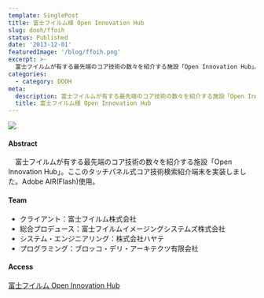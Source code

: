 ```yaml
---
template: SinglePost
title: 富士フイルム様 Open Innovation Hub
slug: dooh/ffoih
status: Published
date: '2013-12-01'
featuredImage: '/blog/ffoih.png'
excerpt: >-
  富士フイルムが有する最先端のコア技術の数々を紹介する施設「Open Innovation Hub」。ここのタッチパネル式コア技術検索紹介端末を実装しました。
categories:
  - category: DOOH
meta:
  description: 富士フイルムが有する最先端のコア技術の数々を紹介する施設「Open Innovation Hub」。ここのタッチパネル式コア技術検索紹介端末を実装しました。
  title: 富士フイルム様 Open Innovation Hub
---
```


![](/blog/ffoih.png)

#### Abstract

　富士フイルムが有する最先端のコア技術の数々を紹介する施設「Open Innovation Hub」。ここのタッチパネル式コア技術検索紹介端末を実装しました。Adobe AIR(Flash)使用。


#### Team

- クライアント：富士フイルム株式会社
- 総合プロデュース：富士フイルムイメージングシステムズ株式会社
- システム・エンジニアリング：株式会社ハヤテ
- プログラミング：ブロッコ・デリ・アーキテクツ有限会社

#### Access

[富士フイルム Open Innovation Hub](https://www.fujifilm.co.jp/rd/oih/)